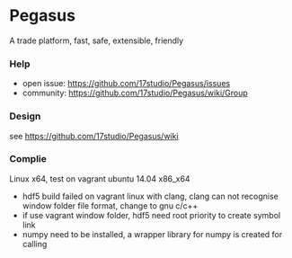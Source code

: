 # Pegasus

A trade platform, fast, safe, extensible, friendly

### Help

- open issue: https://github.com/17studio/Pegasus/issues
- community: https://github.com/17studio/Pegasus/wiki/Group

### Design

see https://github.com/17studio/Pegasus/wiki

### Complie

Linux x64, test on vagrant ubuntu 14.04 x86_x64

- hdf5 build failed on vagrant linux with clang, clang can not recognise window folder file format, change to gnu c/c++
- if use vagrant window folder, hdf5 need root priority to create symbol link
- numpy need to be installed, a wrapper library for numpy is created for calling
